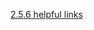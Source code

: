 [2.5.6 helpful links](/appium/02_ruby_appium_native_android_automation/05_conclusion/06_helpful_links.md)